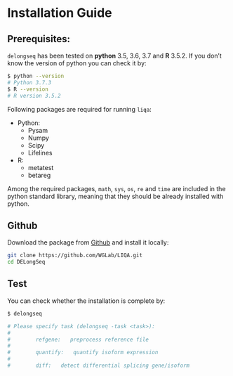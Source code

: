 # Installation Guide

## Prerequisites:

`delongseq` has been tested on **python** 3.5, 3.6, 3.7 and **R** 3.5.2. If you don’t know the version of python you can check it by:
```bash
$ python --version
# Python 3.7.3
$ R --version
# R version 3.5.2
```

Following packages are required for running `liqa`: 

  - Python:
    * Pysam
    * Numpy
    * Scipy
    * Lifelines
  - R:
    * metatest
    * betareg

Among the required packages, `math`, `sys`, `os`, `re` and `time` are included in the python standard library, meaning that they should be already installed with python.

## Github  
Download the package from [Github](https://github.com/WGLab/DELongSeq) and install it locally:

```bash
git clone https://github.com/WGLab/LIQA.git
cd DELongSeq
```

## Test
You can check whether the installation is complete by:
```bash
$ delongseq

# Please specify task (delongseq -task <task>):
#
#        refgene:   preprocess reference file
#
#        quantify:   quantify isoform expression
#
#        diff:   detect differential splicing gene/isoform

```
